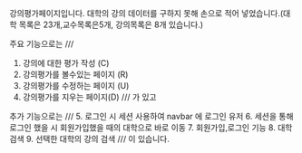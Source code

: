 강의평가페이지입니다. 대학의 강의 데이터를 구하지 못해 손으로 적어 넣었습니다.(대학 목록은 23개,교수목록은5개, 강의목록은 8개 있습니다.) 

주요 기능으로는 
///
1. 강의에 대한 평가 작성 (C) 
2. 강의평가를 볼수있는 페이지 (R) 
3. 강의평가를 수정하는 페이지 (U)
4. 강의평가를 지우는 페이지(D)
///
가 있고

추가 기능으로는 
///
5. 로그인 시 세션 사용하여 navbar 에 로그인 유저 
6. 세션을 통해 로그인 했을 시 회원가입했을 때의  대학으로 바로 이동
7. 회원가입,로그인 기능
8. 대학 검색
9. 선택한 대학의 강의 검색 
///
이 있습니다.
